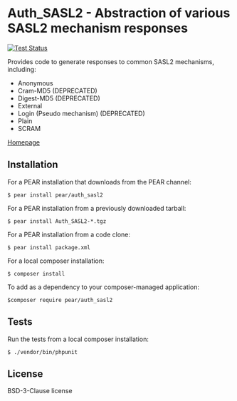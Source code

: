 # Auth_SASL2 - Abstraction of various SASL2 mechanism responses

[![Test Status](https://github.com/pear/Auth_SASL2/actions/workflows/ci.yml/badge.svg)](https://github.com/pear/Auth_SASL2/actions/workflows/ci.yml)


Provides code to generate responses to common SASL2 mechanisms, including:
- Anonymous
- Cram-MD5 (DEPRECATED)
- Digest-MD5 (DEPRECATED)
- External
- Login (Pseudo mechanism) (DEPRECATED)
- Plain
- SCRAM

[Homepage](http://pear.php.net/package/Auth_SASL2/)


## Installation
For a PEAR installation that downloads from the PEAR channel:

`$ pear install pear/auth_sasl2`

For a PEAR installation from a previously downloaded tarball:

`$ pear install Auth_SASL2-*.tgz`

For a PEAR installation from a code clone:

`$ pear install package.xml`

For a local composer installation:

`$ composer install`

To add as a dependency to your composer-managed application:

`$composer require pear/auth_sasl2`


## Tests
Run  the tests from a local composer installation:

`$ ./vendor/bin/phpunit`


## License
BSD-3-Clause license
